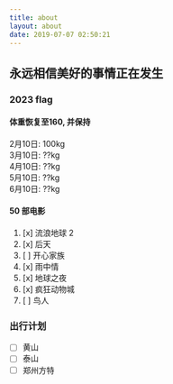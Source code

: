 ```yaml
---
title: about
layout: about
date: 2019-07-07 02:50:21
---
```


## 永远相信美好的事情正在发生

### 2023 flag

#### 体重恢复至160, 并保持

2月10日: 100kg  
3月10日: ??kg  
4月10日: ??kg  
5月10日: ??kg  
6月10日: ??kg  

#### 50 部电影

1. [x] 流浪地球 2
2. [x] 后天
3. [ ] 开心家族
4. [x] 雨中情
5. [x] 地球之夜
6. [x] 疯狂动物城
7. [ ] 鸟人

### 出行计划
- [ ] 黄山
- [ ] 泰山
- [ ] 郑州方特